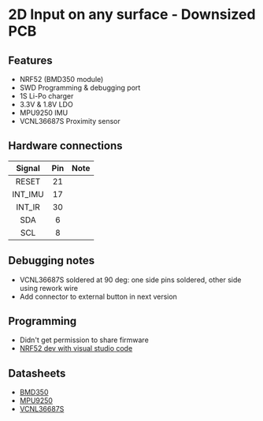 # 2D Input on any surface - Downsized PCB

## Features
* NRF52 (BMD350 module)
* SWD Programming & debugging port
* 1S Li-Po charger
* 3.3V & 1.8V LDO
* MPU9250 IMU
* VCNL36687S Proximity sensor

## Hardware connections

|Signal|Pin|Note|
|:---:|:---:|:---:|
|RESET|21||
|INT_IMU|17||
|INT_IR|30||
|SDA|6||
|SCL|8||

## Debugging notes
* VCNL36687S soldered at 90 deg: one side pins soldered, other side using rework wire
* Add connector to external button in next version

## Programming
* Didn't get permission to share firmware
* [NRF52 dev with visual studio code](https://github.com/rayan4444/vs_code_setup_tutorials/tree/master/NRF52)

## Datasheets
* [BMD350](https://www.u-blox.com/sites/default/files/BMD-350_DataSheet_%28UBX-19033354%29.pdf)
* [MPU9250](https://invensense.tdk.com/wp-content/uploads/2015/02/PS-MPU-9250A-01-v1.1.pdf)
* [VCNL36687S](https://www.vishay.com/docs/84907/vcnl36687s.pdf)
